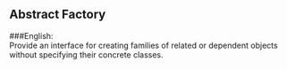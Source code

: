 ## Abstract Factory
###English:
<br/>Provide an interface for creating families of related or dependent objects without specifying their concrete classes.
